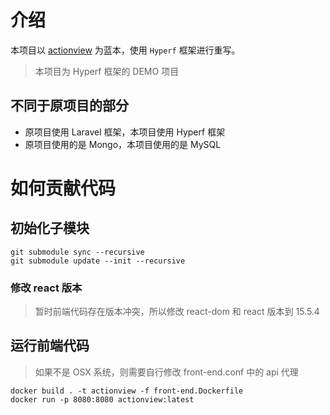 # 介绍

本项目以 [actionview](https://github.com/lxerxa/actionview.git) 为蓝本，使用 `Hyperf` 框架进行重写。

> 本项目为 Hyperf 框架的 DEMO 项目

## 不同于原项目的部分

- 原项目使用 Laravel 框架，本项目使用 Hyperf 框架
- 原项目使用的是 Mongo，本项目使用的是 MySQL

# 如何贡献代码

## 初始化子模块

```shell
git submodule sync --recursive
git submodule update --init --recursive
```

### 修改 react 版本

> 暂时前端代码存在版本冲突，所以修改 react-dom 和 react 版本到 15.5.4

## 运行前端代码

> 如果不是 OSX 系统，则需要自行修改 front-end.conf 中的 api 代理

```shell
docker build . -t actionview -f front-end.Dockerfile
docker run -p 8080:8080 actionview:latest
```
